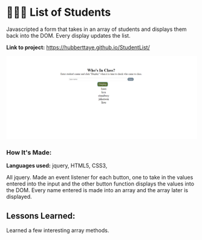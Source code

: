# 👩🏾‍🎓 List of Students

Javascripted a form that takes in an array of students and displays them back into the DOM. Every display updates the list.

**Link to project:**  https://hubberttaye.github.io/StudentList/

![student list screenshot](img/studentslist.png)

### How It's Made:

**Languages used:** jquery, HTML5, CSS3,

All jquery. Made an event listener for each button, one to take in the values entered into the input and the other button function displays the values into the DOM. Every name entered is made into an array and the array later is displayed.

## Lessons Learned:

Learned a few interesting array methods.
